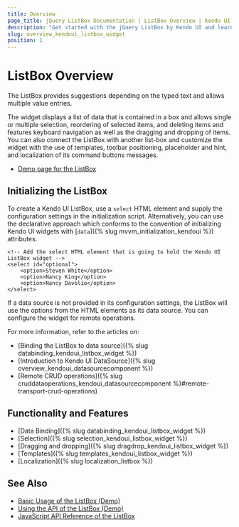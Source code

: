 ```yaml
---
title: Overview
page_title: jQuery ListBox Documentation | ListBox Overview | Kendo UI
description: "Get started with the jQuery ListBox by Kendo UI and learn how to create, initialize, and enable the widget."
slug: overview_kendoui_listbox_widget
position: 1
---
```


# ListBox Overview

The ListBox provides suggestions depending on the typed text and allows multiple value entries.

The widget displays a list of data that is contained in a box and allows single or multiple selection, reordering of selected items, and deleting items and features keyboard navigation as well as the dragging and dropping of items. You can also connect the ListBox with another list-box and customize the widget with the use of templates, toolbar positioning, placeholder and hint, and localization of its command buttons messages.

* [Demo page for the ListBox](http://demos.telerik.com/kendo-ui/listbox/index)

## Initializing the ListBox

To create a Kendo UI ListBox, use a `select` HTML element and supply the configuration settings in the initialization script. Alternatively, you can use the declarative approach which conforms to the convention of initializing Kendo UI widgets with [`data`]({% slug mvvm_initialization_kendoui %}) attributes.

    <!-- Add the select HTML element that is going to hold the Kendo UI ListBox widget -->
    <select id="optional">
        <option>Steven White</option>
        <option>Nancy King</option>
        <option>Nancy Davolio</option>
    </select>

If a data source is not provided in its configuration settings, the ListBox will use the options from the HTML elements as its data source. You can configure the widget for remote operations.

For more information, refer to the articles on:
* [Binding the ListBox to data source]({% slug databinding_kendoui_listbox_widget %})
* [Introduction to Kendo UI DataSource]({% slug overview_kendoui_datasourcecomponent %})
* [Remote CRUD operations]({% slug cruddataoperations_kendoui_datasourcecomponent %}#remote-transport-crud-operations)

## Functionality and Features

* [Data Binding]({% slug databinding_kendoui_listbox_widget %})
* [Selection]({% slug selection_kendoui_listbox_widget %})
* [Dragging and dropping]({% slug dragdrop_kendoui_listbox_widget %})
* [Templates]({% slug templates_kendoui_listbox_widget %})
* [Localization]({% slug localization_listbox %})

## See Also

* [Basic Usage of the ListBox (Demo)](http://demos.telerik.com/kendo-ui/listbox/index)
* [Using the API of the ListBox (Demo)](https://demos.telerik.com/kendo-ui/listbox/api)
* [JavaScript API Reference of the ListBox](/api/javascript/ui/listbox)
